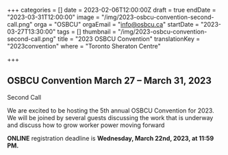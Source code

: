 +++
categories = []
date = 2023-02-06T12:00:00Z
draft = true
endDate = "2023-03-31T12:00:00"
image = "/img/2023-osbcu-convention-second-call.png"
orga = "OSBCU"
orgaEmail = "info@osbcu.ca"
startDate = "2023-03-27T13:30:00"
tags = []
thumbnail = "/img/2023-osbcu-convention-second-call.png"
title = "2023 OSBCU Convention"
translationKey = "2023convention"
where = "Toronto Sheraton Centre"

+++
## **OSBCU Convention March 27 – March 31, 2023**

Second Call

We are excited to be hosting the 5th annual OSBCU Convention for 2023. We will be joined by several guests discussing the work that is underway and discuss how to grow worker power moving forward

**ONLINE** registration deadline is **Wednesday, March 22nd, 2023, at 11:59 PM.**